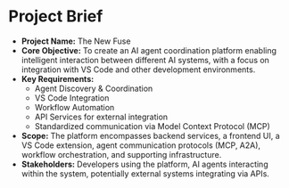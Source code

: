 # Project Brief

*   **Project Name:** The New Fuse
*   **Core Objective:** To create an AI agent coordination platform enabling intelligent interaction between different AI systems, with a focus on integration with VS Code and other development environments.
*   **Key Requirements:**
    *   Agent Discovery & Coordination
    *   VS Code Integration
    *   Workflow Automation
    *   API Services for external integration
    *   Standardized communication via Model Context Protocol (MCP)
*   **Scope:** The platform encompasses backend services, a frontend UI, a VS Code extension, agent communication protocols (MCP, A2A), workflow orchestration, and supporting infrastructure.
*   **Stakeholders:** Developers using the platform, AI agents interacting within the system, potentially external systems integrating via APIs.
